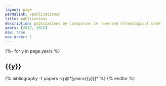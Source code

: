 ```yaml
---
layout: page
permalink: /publications/
title: publications
description: publications by categories in reversed chronological order. generated by jekyll-scholar.
years: [2017, 2022]
nav: true
nav_order: 1
---
```

<!-- _pages/publications.md -->
<div class="publications">

{%- for y in page.years %}
  <h2 class="year">{{y}}</h2>
  {% bibliography -f papers -q @*[year={{y}}]* %}
{% endfor %}

</div>
